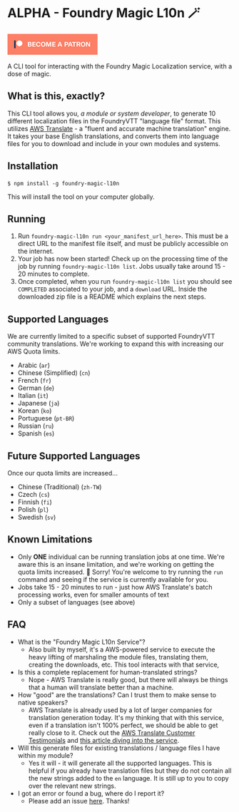 # ALPHA - Foundry Magic L10n 🪄

[![Patreon](img/become_a_patron.png)](https://www.patreon.com/1000nettles)

A CLI tool for interacting with the Foundry Magic Localization service, with a dose of magic.

## What is this, exactly?

This CLI tool allows you, _a module or system developer_, to generate 10 different localization files in the FoundryVTT "language file" format. This utilizes [AWS Translate](https://aws.amazon.com/translate/) - a "fluent and accurate machine translation" engine. It takes your base English translations, and converts them into language files for you to download and include in your own modules and systems.

## Installation

```
$ npm install -g foundry-magic-l10n
```

This will install the tool on your computer globally.

## Running

1. Run `foundry-magic-l10n run <your_manifest_url_here>`. This must be a direct URL to the manifest file itself, and must be publicly accessible on the internet.
2. Your job has now been started! Check up on the processing time of the job by running `foundry-magic-l10n list`. Jobs usually take around 15 - 20 minutes to complete.
3. Once completed, when you run `foundry-magic-l10n list` you should see `COMPLETED` associated to your job, and a `download` URL. Inside the downloaded zip file is a README which explains the next steps.

## Supported Languages

We are currently limited to a specific subset of supported FoundryVTT community translations. We're working to expand this with increasing our AWS Quota limits.

* Arabic (`ar`)
* Chinese (Simplified) (`cn`)
* French (`fr`)
* German (`de`)
* Italian (`it`)
* Japanese (`ja`)
* Korean (`ko`)
* Portuguese (`pt-BR`)
* Russian (`ru`)
* Spanish (`es`)

## Future Supported Languages

Once our quota limits are increased...

* Chinese (Traditional) (`zh-TW`)
* Czech (`cs`)
* Finnish (`fi`)
* Polish (`pl`)
* Swedish (`sv`)

## Known Limitations

* Only **ONE** individual can be running translation jobs at one time. We're aware this is an insane limitation, and we're working on getting the quota limits increased. 🙈 Sorry! You're welcome to try running the `run` command and seeing if the service is currently available for you.
* Jobs take 15 - 20 minutes to run - just how AWS Translate's batch processing works, even for smaller amounts of text
* Only a subset of languages (see above)

## FAQ

* What is the "Foundry Magic L10n Service"?
   * Also built by myself, it's a AWS-powered service to execute the heavy lifting of marshaling the module files, translating them, creating the downloads, etc. This tool interacts with that service,
* Is this a complete replacement for human-translated strings? 
   * Nope - AWS Translate is really good, but there will always be things that a human will translate better than a machine.
* How "good" are the translations? Can I trust them to make sense to native speakers?
   * AWS Translate is already used by a lot of larger companies for translation generation today. It's my thinking that with this service, even if a translation isn't 100% perfect, we should be able to get really close to it. Check out the [AWS Translate Customer Testimonials](https://aws.amazon.com/translate/customers/) and [this article diving into the service](https://medium.com/swlh/how-good-is-amazon-translate-8e9f08b41789).
* Will this generate files for existing translations / language files I have within my module?
  * Yes it will - it will generate all the supported languages. This is helpful if you already have translation files but they do not contain all the new strings added to the `en` language. It is still up to you to copy over the relevant new strings.
* I got an error or found a bug, where do I report it?
   * Please add an issue [here](https://github.com/1000nettles/foundry-magic-l10n/issues). Thanks!
